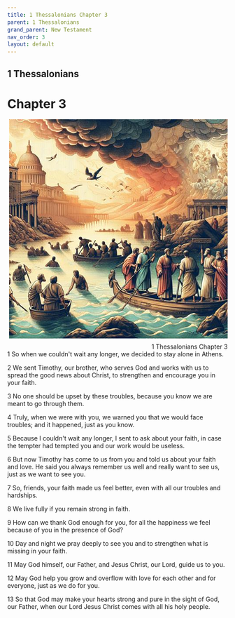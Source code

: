 ```yaml
---
title: 1 Thessalonians Chapter 3
parent: 1 Thessalonians
grand_parent: New Testament
nav_order: 3
layout: default
---
```


## 1 Thessalonians

# Chapter 3

<div style="clear: both; text-align: right;">
    <img src="/assets/Image/1 Thessalonians/500/3.jpg" alt="1 Thessalonians Chapter 3" class="chapter-image" style="max-width: 100%; height: auto; float: right; margin: 0 0 10px 10px; padding-left: 10%;">
    <figcaption style="font-size: 14px;">1 Thessalonians Chapter 3</figcaption>
</div>
1 So when we couldn't wait any longer, we decided to stay alone in Athens.

2 We sent Timothy, our brother, who serves God and works with us to spread the good news about Christ, to strengthen and encourage you in your faith.

3 No one should be upset by these troubles, because you know we are meant to go through them.

4 Truly, when we were with you, we warned you that we would face troubles; and it happened, just as you know.

5 Because I couldn't wait any longer, I sent to ask about your faith, in case the tempter had tempted you and our work would be useless.

6 But now Timothy has come to us from you and told us about your faith and love. He said you always remember us well and really want to see us, just as we want to see you.

7 So, friends, your faith made us feel better, even with all our troubles and hardships.

8 We live fully if you remain strong in faith.

9 How can we thank God enough for you, for all the happiness we feel because of you in the presence of God?

10 Day and night we pray deeply to see you and to strengthen what is missing in your faith.

11 May God himself, our Father, and Jesus Christ, our Lord, guide us to you.

12 May God help you grow and overflow with love for each other and for everyone, just as we do for you.

13 So that God may make your hearts strong and pure in the sight of God, our Father, when our Lord Jesus Christ comes with all his holy people.



